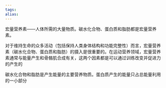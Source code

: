 ```yaml
---
tags: 
alias:
---
```


宏量营养素——人体所需的大量物质。碳水化合物、蛋白质和脂肪都是宏量营养素。

对于维持生命的众多活动（包括保持人类身体结构和功能完整性）而言，宏量营养素（碳水化合物、蛋白质和脂肪）的摄入是很重要的。在运动营养领域，宏量营养素通常与能量产生和骨骼肌合成有关，这两个因素都是可以通过训练改变并促进力的产生的

碳水化合物和脂肪是产生能量的主要营养物质。蛋白质产生的能量只占总能量利用的一小部分